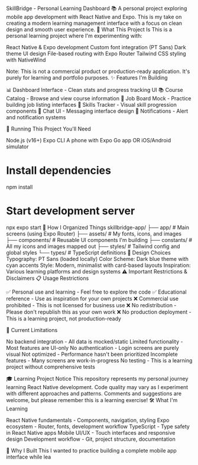SkillBridge - Personal Learning Dashboard 📚
A personal project exploring mobile app development with React Native and Expo. This is my take on creating a modern learning management interface with a focus on clean design and smooth user experience.
🎯 What This Project Is
This is a personal learning project where I'm experimenting with:

React Native & Expo development
Custom font integration (PT Sans)
Dark theme UI design
File-based routing with Expo Router
Tailwind CSS styling with NativeWind

Note: This is not a commercial product or production-ready application. It's purely for learning and portfolio purposes.
✨ Features I'm Building

📊 Dashboard Interface - Clean stats and progress tracking UI
📚 Course Catalog - Browse and view course information
💼 Job Board Mock - Practice building job listing interfaces
🎯 Skills Tracker - Visual skill progression components
💬 Chat UI - Messaging interface design
🔔 Notifications - Alert and notification systems

🚀 Running This Project
You'll Need

Node.js (v16+)
Expo CLI
A phone with Expo Go app OR iOS/Android simulator



# Install dependencies
npm install

# Start development server
npx expo start
📁 How I Organized Things
skillbridge-app/
├── app/                    # Main screens (using Expo Router)
├── assets/                 # My fonts, icons, and images
├── components/            # Reusable UI components I'm building
├── constants/             # All my icons and images mapped out
├── styles/                # Tailwind config and global styles
└── types/                 # TypeScript definitions
🎨 Design Choices
Typography: PT Sans (loaded locally)
Color Scheme: Dark blue theme with cyan accents
Style: Modern, minimalist with card-based layouts
Inspiration: Various learning platforms and design systems
⚠️ Important Restrictions & Disclaimers
📋 Usage Restrictions

✅ Personal use and learning - Feel free to explore the code
✅ Educational reference - Use as inspiration for your own projects
❌ Commercial use prohibited - This is not licensed for business use
❌ No redistribution - Please don't republish this as your own work
❌ No production deployment - This is a learning project, not production-ready

🚧 Current Limitations

No backend integration - All data is mocked/static
Limited functionality - Most features are UI-only
No authentication - Login screens are purely visual
Not optimized - Performance hasn't been prioritized
Incomplete features - Many screens are work-in-progress
No testing - This is a learning project without comprehensive tests

🎓 Learning Project Notice
This repository represents my personal journey learning React Native development. Code quality may vary as I experiment with different approaches and patterns. Comments and suggestions are welcome, but please remember this is a learning exercise!
🛠️ What I'm Learning

React Native fundamentals - Components, navigation, styling
Expo ecosystem - Router, fonts, development workflow
TypeScript - Type safety in React Native apps
Mobile UI/UX - Touch interfaces and responsive design
Development workflow - Git, project structure, documentation

🤔 Why I Built This
I wanted to practice building a complete mobile app interface while lea
